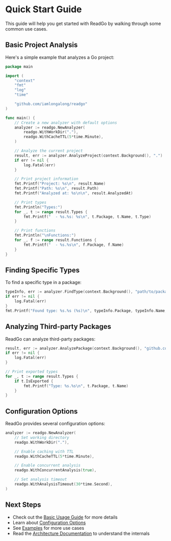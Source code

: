 # Quick Start Guide

This guide will help you get started with ReadGo by walking through some common use cases.

## Basic Project Analysis

Here's a simple example that analyzes a Go project:

```go
package main

import (
    "context"
    "fmt"
    "log"
    "time"

    "github.com/iamlongalong/readgo"
)

func main() {
    // Create a new analyzer with default options
    analyzer := readgo.NewAnalyzer(
        readgo.WithWorkDir("."),
        readgo.WithCacheTTL(5*time.Minute),
    )

    // Analyze the current project
    result, err := analyzer.AnalyzeProject(context.Background(), ".")
    if err != nil {
        log.Fatal(err)
    }

    // Print project information
    fmt.Printf("Project: %s\n", result.Name)
    fmt.Printf("Path: %s\n", result.Path)
    fmt.Printf("Analyzed at: %s\n\n", result.AnalyzedAt)

    // Print types
    fmt.Println("Types:")
    for _, t := range result.Types {
        fmt.Printf("  - %s.%s: %s\n", t.Package, t.Name, t.Type)
    }

    // Print functions
    fmt.Println("\nFunctions:")
    for _, f := range result.Functions {
        fmt.Printf("  - %s.%s\n", f.Package, f.Name)
    }
}
```

## Finding Specific Types

To find a specific type in a package:

```go
typeInfo, err := analyzer.FindType(context.Background(), "path/to/package", "TypeName")
if err != nil {
    log.Fatal(err)
}
fmt.Printf("Found type: %s.%s (%s)\n", typeInfo.Package, typeInfo.Name, typeInfo.Type)
```

## Analyzing Third-party Packages

ReadGo can analyze third-party packages:

```go
result, err := analyzer.AnalyzePackage(context.Background(), "github.com/stretchr/testify/assert")
if err != nil {
    log.Fatal(err)
}

// Print exported types
for _, t := range result.Types {
    if t.IsExported {
        fmt.Printf("Type: %s.%s\n", t.Package, t.Name)
    }
}
```

## Configuration Options

ReadGo provides several configuration options:

```go
analyzer := readgo.NewAnalyzer(
    // Set working directory
    readgo.WithWorkDir("."),

    // Enable caching with TTL
    readgo.WithCacheTTL(5*time.Minute),

    // Enable concurrent analysis
    readgo.WithConcurrentAnalysis(true),

    // Set analysis timeout
    readgo.WithAnalysisTimeout(30*time.Second),
)
```

## Next Steps

- Check out the [Basic Usage Guide](../user-guide/basic-usage.md) for more details
- Learn about [Configuration Options](../user-guide/configuration.md)
- See [Examples](../user-guide/examples.md) for more use cases
- Read the [Architecture Documentation](../ARCHITECTURE.md) to understand the internals 